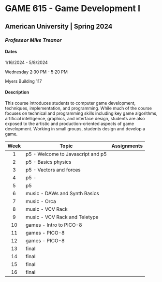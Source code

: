 # GAME 615 - Game Development I
## American University | Spring 2024
### *Professor Mike Treanor*

#### Dates
1/16/2024 - 5/8/2024

Wednesday 2:30 PM - 5:20 PM

Myers Building 117

#### Description
This course introduces students to computer game development, techniques, implementation, and programming. While much of the course focuses on technical and programming skills including key game algorithms, artificial intelligence, graphics, and interface design, students are also exposed to the artistic and production-oriented aspects of game development. Working in small groups, students design and develop a game.

<!-- ![The test image](images/test.png) -->

<!-- <img src="./images/test.png" width="100"> -->

| Week | Topic | Assignments |
| :---: | --- | --- |
| 1 | p5 - Welcome to Javascript and p5 |  |
| 2 | p5 - Basics physics |  |
| 3 | p5 - Vectors and forces |  |
| 4 | p5 - |  |
| 5 | p5 |  |
| 6 | music - DAWs and Synth Basics |  |
| 7 | music - Orca |  |
| 8 | music - VCV Rack |  |
| 9 | music - VCV Rack and Teletype |  |
| 10 | games - Intro to PICO-8 |  |
| 11 | games - PICO-8 |  |
| 12 | games - PICO-8 |  |
| 13 | final | |
| 14 | final | |
| 15 | final | |
| 16 | final | |